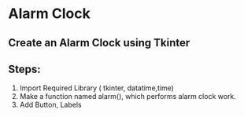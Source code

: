 # Alarm Clock
## Create an Alarm Clock using Tkinter

## Steps:

1.  Import Required Library ( tkinter, datatime,time)
2.  Make a function named alarm(), which performs alarm clock work.
3.  Add Button, Labels

